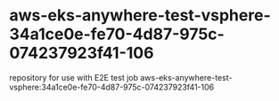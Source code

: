 # aws-eks-anywhere-test-vsphere-34a1ce0e-fe70-4d87-975c-074237923f41-106
repository for use with E2E test job aws-eks-anywhere-test-vsphere:34a1ce0e-fe70-4d87-975c-074237923f41-106

